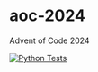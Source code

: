 # aoc-2024
 Advent of Code 2024

 [![Python Tests](https://github.com/Zalient/aoc-2024/actions/workflows/python-tests.yml/badge.svg?branch=main)](https://github.com/Zalient/aoc-2024/actions/workflows/python-tests.yml)
